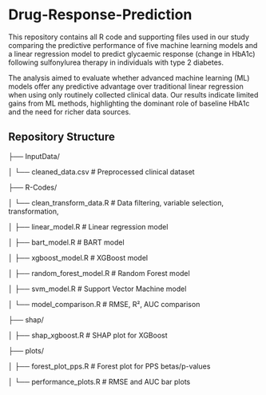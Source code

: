 # Drug-Response-Prediction

This repository contains all R code and supporting files used in our study comparing the predictive performance of five machine learning models and a linear regression model to predict glycaemic response (change in HbA1c) following sulfonylurea therapy in individuals with type 2 diabetes.

The analysis aimed to evaluate whether advanced machine learning (ML) models offer any predictive advantage over traditional linear regression when using only routinely collected clinical data. Our results indicate limited gains from ML methods, highlighting the dominant role of baseline HbA1c and the need for richer data sources.

## Repository Structure
├── InputData/

│ └── cleaned_data.csv # Preprocessed clinical dataset

├── R-Codes/

│ └── clean_transform_data.R # Data filtering, variable selection, transformation, 

│ ├── linear_model.R # Linear regression model

│ ├── bart_model.R # BART model

│ ├── xgboost_model.R # XGBoost model

│ ├── random_forest_model.R # Random Forest model

│ ├── svm_model.R # Support Vector Machine model

│ └── model_comparison.R # RMSE, R², AUC comparison

├── shap/

│ ├── shap_xgboost.R # SHAP plot for XGBoost

├── plots/

│ ├── forest_plot_pps.R # Forest plot for PPS betas/p-values

│ └── performance_plots.R # RMSE and AUC bar plots


